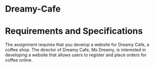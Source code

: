 # Dreamy-Cafe
# Requirements and Specifications
The assignment requires that you develop a website for Dreamy Cafe, a coffee shop. The director of
Dreamy Cafe, Ms Dreamy, is interested in developing a website that allows users to register and place
orders for coffee online.
